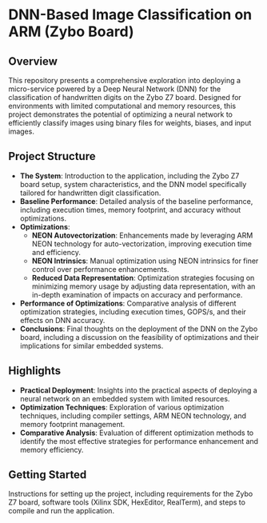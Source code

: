 # DNN-Based Image Classification on ARM (Zybo Board)

## Overview
This repository presents a comprehensive exploration into deploying a micro-service powered by a Deep Neural Network (DNN) for the classification of handwritten digits on the Zybo Z7 board. Designed for environments with limited computational and memory resources, this project demonstrates the potential of optimizing a neural network to efficiently classify images using binary files for weights, biases, and input images.

## Project Structure
* **The System**:  Introduction to the application, including the Zybo Z7 board setup, system characteristics, and the DNN model specifically tailored for handwritten digit classification.
* **Baseline Performance**: Detailed analysis of the baseline performance, including execution times, memory footprint, and accuracy without optimizations.
* **Optimizations**:
    * **NEON Autovectorization**: Enhancements made by leveraging ARM NEON technology for auto-vectorization, improving execution time and efficiency.
    * **NEON Intrinsics**: Manual optimization using NEON intrinsics for finer control over performance enhancements.
    * **Reduced Data Representation**: Optimization strategies focusing on minimizing memory usage by adjusting data representation, with an in-depth examination of impacts on accuracy and performance.
* **Performance of Optimizations**: Comparative analysis of different optimization strategies, including execution times, GOPS/s, and their effects on DNN accuracy.
* **Conclusions**: Final thoughts on the deployment of the DNN on the Zybo board, including a discussion on the feasibility of optimizations and their implications for similar embedded systems.

## Highlights
* **Practical Deployment**: Insights into the practical aspects of deploying a neural network on an embedded system with limited resources.
* **Optimization Techniques**: Exploration of various optimization techniques, including compiler settings, ARM NEON technology, and memory footprint management.
* **Comparative Analysis**: Evaluation of different optimization methods to identify the most effective strategies for performance enhancement and memory efficiency.

## Getting Started
Instructions for setting up the project, including requirements for the Zybo Z7 board, software tools (Xilinx SDK, HexEditor, RealTerm), and steps to compile and run the application.
